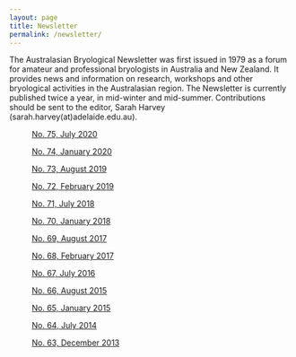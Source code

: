 ```yaml
---
layout: page
title: Newsletter
permalink: /newsletter/
---
```


The Australasian Bryological Newsletter was first issued in 1979 as a forum for amateur and professional
bryologists in Australia and New Zealand. It provides news and information on research, workshops and
other bryological activities in the Australasian region. The Newsletter is currently published twice a
year, in mid-winter and mid-summer. Contributions should be sent to the editor, Sarah Harvey
(sarah.harvey(at)adelaide.edu.au).

<div class="row">
  <div class="col-xs-6 col-md-3">
    <figure class="thumbnail newsletter">
      <a href="https://drive.google.com/file/d/19oZ4N2IBqQq2ngIOafeHsa4cB8lQJuDF/view?usp=sharing">
        <img alt="" src="{{ "assets/newsletter_thumbnails/ABN_75_thumbnail.jpg" | absolute_url }}"/>
        <figcaption>No. 75, July 2020</figcaption>
      </a>
    </figure>
  </div>
  <div class="col-xs-6 col-md-3">
    <figure class="thumbnail newsletter">
      <a href="https://drive.google.com/file/d/1VV9V4UZQosvrUODE9tzV3DUwqeIIEF87/view?usp=sharing">
        <img alt="" src="{{ "assets/newsletter_thumbnails/ABN_74_thumbnail.jpg" | absolute_url }}"/>
        <figcaption>No. 74, January 2020</figcaption>
      </a>
    </figure>
  </div>
  <div class="col-xs-6 col-md-3">
    <figure class="thumbnail newsletter">
      <a href="https://drive.google.com/file/d/1qeB4RLzpJVEv5fSORL5ZHZFNrzM8IXJd/view?usp=sharing">
        <img alt="" src="{{ "assets/newsletter_thumbnails/ABN_73_thumbnail.jpg" | absolute_url }}"/>
        <figcaption>No. 73, August 2019</figcaption>
      </a>
    </figure>
  </div>
  <div class="col-xs-6 col-md-3">
    <figure class="thumbnail newsletter">
      <a href="https://drive.google.com/file/d/1L4dT5Pvyp5Pp80DuzQDzx-NP9sHB1hHw/view?usp=sharing">
        <img alt="" src="{{ "assets/newsletter_thumbnails/ABN_72_thumbnail.jpg" | absolute_url }}"/>
        <figcaption>No. 72, February 2019</figcaption>
      </a>
    </figure>
  </div>
  <div class="col-xs-6 col-md-3">
    <figure class="thumbnail newsletter">
      <a href="https://drive.google.com/file/d/1IlMvN_71QCS4x-pkuu2fNdvsy8vVItW4/view?usp=sharing">
        <img alt="" src="{{ "assets/newsletter_thumbnails/ABN_71_thumbnail.jpg" | absolute_url }}"/>
        <figcaption>No. 71, July 2018</figcaption>
      </a>
    </figure>
  </div>
  <div class="col-xs-6 col-md-3">
    <figure class="thumbnail newsletter">
      <a href="https://drive.google.com/file/d/1-RJf1FfEIgVk0oCOVKc1Mdrxnq4b6Htu/view?usp=sharing">
        <img alt="" src="{{ "assets/newsletter_thumbnails/ABN_70_thumbnail.jpg" | absolute_url }}"/>
        <figcaption>No. 70, January 2018</figcaption>
      </a>
    </figure>
  </div>
  <div class="col-xs-6 col-md-3">
    <figure class="thumbnail newsletter">
      <a href="https://drive.google.com/file/d/18hmNmPG9FTlg1rdo-dBv4Lmc1ciKhhkk/view?usp=sharing">
        <img alt="" src="{{ "assets/newsletter_thumbnails/ABN_69_thumbnail.jpg" | absolute_url }}"/>
        <figcaption>No. 69, August 2017</figcaption>
      </a>
    </figure>
  </div>
  <div class="col-xs-6 col-md-3">
    <figure class="thumbnail newsletter">
      <a href="https://drive.google.com/file/d/1pw6rtHa1AEFO2_yr7DQ_JFNisSxJHLJE/view?usp=sharing">
        <img alt="" src="{{ "assets/newsletter_thumbnails/ABN_68_thumbnail.jpg" | absolute_url }}"/>
        <figcaption>No. 68, February 2017</figcaption>
      </a>
    </figure>
  </div>
  <div class="col-xs-6 col-md-3">
    <figure class="thumbnail newsletter">
      <a href="https://drive.google.com/file/d/16HizL7mdzSD7w8_CwdyZc566_piGB_D9/view?usp=sharing">
        <img alt="" src="{{ "assets/newsletter_thumbnails/ABN_67_thumbnail.jpg" | absolute_url }}"/>
        <figcaption>No. 67, July 2016</figcaption>
      </a>
    </figure>
  </div>
  <div class="col-xs-6 col-md-3">
    <figure class="thumbnail newsletter">
      <a href="https://drive.google.com/file/d/1-hfjaDh6JPf3_FgKXT8t8JvzOaObg_fM/view?usp=sharing">
        <img alt="" src="{{ "assets/newsletter_thumbnails/ABN_66_thumbnail.jpg" | absolute_url }}"/>
        <figcaption>No. 66, August 2015</figcaption>
      </a>
    </figure>
  </div>
  <div class="col-xs-6 col-md-3">
    <figure class="thumbnail newsletter">
      <a href="https://drive.google.com/file/d/1tlBKt68Sm_I2zVG7qjk3ba0z9ctcpHGX/view?usp=sharing">
        <img alt="" src="{{ "assets/newsletter_thumbnails/ABN_65_thumbnail.jpg" | absolute_url }}"/>
        <figcaption>No. 65, January 2015</figcaption>
      </a>
    </figure>
  </div>
  <div class="col-xs-6 col-md-3">
    <figure class="thumbnail newsletter">
      <a href="https://drive.google.com/file/d/1qPTSqSS9QstTJocalp4kcY9s2e_hZJlr/view?usp=sharing">
        <img alt="" src="{{ "assets/newsletter_thumbnails/ABN_64_thumbnail.jpg" | absolute_url }}"/>
        <figcaption>No. 64, July 2014</figcaption>
      </a>
    </figure>
  </div>
  <div class="col-xs-6 col-md-3">
    <figure class="thumbnail newsletter">
      <a href="https://drive.google.com/file/d/1Qvk12c1rCrN5zgnwAZlL6BvQ1R4VJnL1/view?usp=sharing">
        <img alt="" src="{{ "assets/newsletter_thumbnails/ABN_63_thumbnail.jpg" | absolute_url }}"/>
        <figcaption>No. 63, December 2013</figcaption>
      </a>
    </figure>
  </div>
</div>

